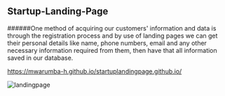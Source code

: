 ## Startup-Landing-Page

######One method of acquiring our customers' information and data is through the registration process and by use of landing pages we can get their personal details like name, phone numbers, email and any other necessary information required from them, then have that all information saved in our database.

https://mwarumba-h.github.io/startuplandingpage.github.io/

![landingpage](https://user-images.githubusercontent.com/61150267/112717203-221a8c00-8efc-11eb-8766-51e7e1c63242.png)

